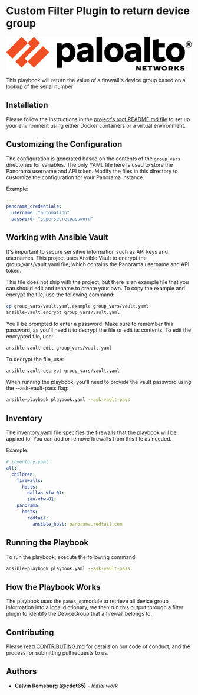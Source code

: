 # Custom Filter Plugin to return device group

![Palo Alto Networks](../../../docs/images/paloaltonetworks_logo.png)

This playbook will return the value of a firewall's device group based on a lookup of the serial number

## Installation

Please follow the instructions in the [project's root README.md file](../../../README.md) to set up your environment using either Docker containers or a virtual environment.

## Customizing the Configuration

The configuration is generated based on the contents of the `group_vars` directories for variables. The only YAML file here is used to store the Panorama username and API token. Modify the files in this directory to customize the configuration for your Panorama instance.

Example:

```yaml
---
panorama_credentials:
  username: "automation"
  password: "supersecretpassword"
```

## Working with Ansible Vault

It's important to secure sensitive information such as API keys and usernames. This project uses Ansible Vault to encrypt the group_vars/vault.yaml file, which contains the Panorama username and API token.

This file does not ship with the project, but there is an example file that you can should edit and rename to create your own. To copy the example and encrypt the file, use the following command:

```bash
cp group_vars/vault.yaml.example group_vars/vault.yaml
ansible-vault encrypt group_vars/vault.yaml
```

You'll be prompted to enter a password. Make sure to remember this password, as you'll need it to decrypt the file or edit its contents. To edit the encrypted file, use:

```bash
ansible-vault edit group_vars/vault.yaml
```

To decrypt the file, use:

```bash
ansible-vault decrypt group_vars/vault.yaml
```

When running the playbook, you'll need to provide the vault password using the --ask-vault-pass flag:

```bash
ansible-playbook playbook.yaml --ask-vault-pass
```

## Inventory

The inventory.yaml file specifies the firewalls that the playbook will be applied to. You can add or remove firewalls from this file as needed.

Example:

```yaml
# inventory.yaml
all:
  children:
    firewalls:
      hosts:
        dallas-vfw-01:
        san-vfw-01:
    panorama:
      hosts:
        redtail:
          ansible_host: panorama.redtail.com
```

## Running the Playbook

To run the playbook, execute the following command:

```bash
ansible-playbook playbook.yaml --ask-vault-pass
```

## How the Playbook Works

The playbook uses the `panos_op`module to retrieve all device group information into a local dictionary, we then run this output through a filter plugin to identify the DeviceGroup that a firewall belongs to.

## Contributing

Please read [CONTRIBUTING.md](../../../CONTRIBUTING.md) for details on our code of conduct, and the process for submitting pull requests to us.

## Authors

- **Calvin Remsburg (@cdot65)** - _Initial work_
